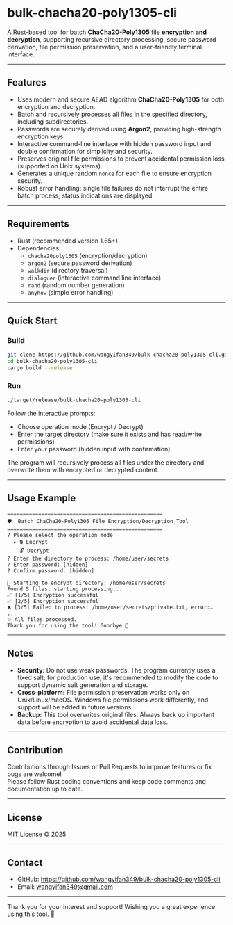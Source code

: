 # bulk-chacha20-poly1305-cli

A Rust-based tool for batch **ChaCha20-Poly1305** file **encryption and decryption**, supporting recursive directory processing, secure password derivation, file permission preservation, and a user-friendly terminal interface.

---

## Features

- Uses modern and secure AEAD algorithm **ChaCha20-Poly1305** for both encryption and decryption.
- Batch and recursively processes all files in the specified directory, including subdirectories.
- Passwords are securely derived using **Argon2**, providing high-strength encryption keys.
- Interactive command-line interface with hidden password input and double confirmation for simplicity and security.
- Preserves original file permissions to prevent accidental permission loss (supported on Unix systems).
- Generates a unique random `nonce` for each file to ensure encryption security.
- Robust error handling: single file failures do not interrupt the entire batch process; status indications are displayed.

---

## Requirements

- Rust (recommended version 1.65+)
- Dependencies:
  - `chacha20poly1305` (encryption/decryption)
  - `argon2` (secure password derivation)
  - `walkdir` (directory traversal)
  - `dialoguer` (interactive command line interface)
  - `rand` (random number generation)
  - `anyhow` (simple error handling)

---

## Quick Start

### Build

```bash
git clone https://github.com/wangyifan349/bulk-chacha20-poly1305-cli.git
cd bulk-chacha20-poly1305-cli
cargo build --release
```

### Run

```bash
./target/release/bulk-chacha20-poly1305-cli
```

Follow the interactive prompts:

- Choose operation mode (Encrypt / Decrypt)
- Enter the target directory (make sure it exists and has read/write permissions)
- Enter your password (hidden input with confirmation)

The program will recursively process all files under the directory and overwrite them with encrypted or decrypted content.

---

## Usage Example

```text
==================================================
🛡️  Batch ChaCha20-Poly1305 File Encryption/Decryption Tool
==================================================
? Please select the operation mode
  ▸ 🔒 Encrypt
    🔓 Decrypt
? Enter the directory to process: /home/user/secrets
? Enter password: [hidden]
? Confirm password: [hidden]

🚀 Starting to encrypt directory: /home/user/secrets
Found 5 files, starting processing...
✅ [1/5] Encryption successful
✅ [2/5] Encryption successful
❌ [3/5] Failed to process: /home/user/secrets/private.txt, error:…
...
✨ All files processed.
Thank you for using the tool! Goodbye 🤗
```

---

## Notes

- **Security:** Do not use weak passwords. The program currently uses a fixed salt; for production use, it's recommended to modify the code to support dynamic salt generation and storage.
- **Cross-platform:** File permission preservation works only on Unix/Linux/macOS. Windows file permissions work differently, and support will be added in future versions.
- **Backup:** This tool overwrites original files. Always back up important data before encryption to avoid accidental data loss.

---

## Contribution

Contributions through Issues or Pull Requests to improve features or fix bugs are welcome!  
Please follow Rust coding conventions and keep code comments and documentation up to date.

---

## License

MIT License © 2025

---

## Contact

- GitHub: https://github.com/wangyifan349/bulk-chacha20-poly1305-cli  
- Email: wangyifan349@gmail.com

---

Thank you for your interest and support! Wishing you a great experience using this tool. 🎉
